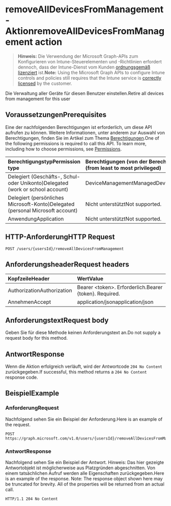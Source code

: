 # <a name="removealldevicesfrommanagement-action"></a><span data-ttu-id="d85b1-101">removeAllDevicesFromManagement-Aktion</span><span class="sxs-lookup"><span data-stu-id="d85b1-101">removeAllDevicesFromManagement action</span></span>

> <span data-ttu-id="d85b1-102">**Hinweis:** Die Verwendung der Microsoft Graph-APIs zum Konfigurieren von Intune-Steuerelementen und -Richtlinien erfordert dennoch, dass der Intune-Dienst vom Kunden [ordnungsgemäß lizenziert](https://go.microsoft.com/fwlink/?linkid=839381) ist.</span><span class="sxs-lookup"><span data-stu-id="d85b1-102">**Note:** Using the Microsoft Graph APIs to configure Intune controls and policies still requires that the Intune service is [correctly licensed](https://go.microsoft.com/fwlink/?linkid=839381) by the customer.</span></span>

<span data-ttu-id="d85b1-103">Die Verwaltung aller Geräte für diesen Benutzer einstellen.</span><span class="sxs-lookup"><span data-stu-id="d85b1-103">Retire all devices from management for this user</span></span>
## <a name="prerequisites"></a><span data-ttu-id="d85b1-104">Voraussetzungen</span><span class="sxs-lookup"><span data-stu-id="d85b1-104">Prerequisites</span></span>
<span data-ttu-id="d85b1-p101">Eine der nachfolgenden Berechtigungen ist erforderlich, um diese API aufrufen zu können. Weitere Informationen, unter anderem zur Auswahl von Berechtigungen, finden Sie im Artikel zum Thema [Berechtigungen](../../../concepts/permissions_reference.md).</span><span class="sxs-lookup"><span data-stu-id="d85b1-p101">One of the following permissions is required to call this API. To learn more, including how to choose permissions, see [Permissions](../../../concepts/permissions_reference.md).</span></span>

|<span data-ttu-id="d85b1-107">Berechtigungstyp</span><span class="sxs-lookup"><span data-stu-id="d85b1-107">Permission type</span></span>|<span data-ttu-id="d85b1-108">Berechtigungen (von der Berechtigung mit den meisten Rechten zu der mit den wenigsten Rechten)</span><span class="sxs-lookup"><span data-stu-id="d85b1-108">Permissions (from least to most privileged)</span></span>|
|:---|:---|
|<span data-ttu-id="d85b1-109">Delegiert (Geschäfts-, Schul- oder Unikonto)</span><span class="sxs-lookup"><span data-stu-id="d85b1-109">Delegated (work or school account)</span></span>|<span data-ttu-id="d85b1-110">DeviceManagementManagedDevices.PriviligedOperation.All</span><span class="sxs-lookup"><span data-stu-id="d85b1-110">DeviceManagementManagedDevices.PriviligedOperation.All</span></span>|
|<span data-ttu-id="d85b1-111">Delegiert (persönliches Microsoft-Konto)</span><span class="sxs-lookup"><span data-stu-id="d85b1-111">Delegated (personal Microsoft account)</span></span>|<span data-ttu-id="d85b1-112">Nicht unterstützt</span><span class="sxs-lookup"><span data-stu-id="d85b1-112">Not supported.</span></span>|
|<span data-ttu-id="d85b1-113">Anwendung</span><span class="sxs-lookup"><span data-stu-id="d85b1-113">Application</span></span>|<span data-ttu-id="d85b1-114">Nicht unterstützt</span><span class="sxs-lookup"><span data-stu-id="d85b1-114">Not supported.</span></span>|

## <a name="http-request"></a><span data-ttu-id="d85b1-115">HTTP-Anforderung</span><span class="sxs-lookup"><span data-stu-id="d85b1-115">HTTP Request</span></span>
<!-- {
  "blockType": "ignored"
}
-->
``` http
POST /users/{usersId}/removeAllDevicesFromManagement
```

## <a name="request-headers"></a><span data-ttu-id="d85b1-116">Anforderungsheader</span><span class="sxs-lookup"><span data-stu-id="d85b1-116">Request headers</span></span>
|<span data-ttu-id="d85b1-117">Kopfzeile</span><span class="sxs-lookup"><span data-stu-id="d85b1-117">Header</span></span>|<span data-ttu-id="d85b1-118">Wert</span><span class="sxs-lookup"><span data-stu-id="d85b1-118">Value</span></span>|
|:---|:---|
|<span data-ttu-id="d85b1-119">Authorization</span><span class="sxs-lookup"><span data-stu-id="d85b1-119">Authorization</span></span>|<span data-ttu-id="d85b1-120">Bearer &lt;token&gt;. Erforderlich.</span><span class="sxs-lookup"><span data-stu-id="d85b1-120">Bearer {token}. Required.</span></span>|
|<span data-ttu-id="d85b1-121">Annehmen</span><span class="sxs-lookup"><span data-stu-id="d85b1-121">Accept</span></span>|<span data-ttu-id="d85b1-122">application/json</span><span class="sxs-lookup"><span data-stu-id="d85b1-122">application/json</span></span>|

## <a name="request-body"></a><span data-ttu-id="d85b1-123">Anforderungstext</span><span class="sxs-lookup"><span data-stu-id="d85b1-123">Request body</span></span>
<span data-ttu-id="d85b1-124">Geben Sie für diese Methode keinen Anforderungstext an.</span><span class="sxs-lookup"><span data-stu-id="d85b1-124">Do not supply a request body for this method.</span></span>

## <a name="response"></a><span data-ttu-id="d85b1-125">Antwort</span><span class="sxs-lookup"><span data-stu-id="d85b1-125">Response</span></span>
<span data-ttu-id="d85b1-126">Wenn die Aktion erfolgreich verläuft, wird der Antwortcode `204 No Content` zurückgegeben.</span><span class="sxs-lookup"><span data-stu-id="d85b1-126">If successful, this method returns a `204 No Content` response code.</span></span>

## <a name="example"></a><span data-ttu-id="d85b1-127">Beispiel</span><span class="sxs-lookup"><span data-stu-id="d85b1-127">Example</span></span>
### <a name="request"></a><span data-ttu-id="d85b1-128">Anforderung</span><span class="sxs-lookup"><span data-stu-id="d85b1-128">Request</span></span>
<span data-ttu-id="d85b1-129">Nachfolgend sehen Sie ein Beispiel der Anforderung.</span><span class="sxs-lookup"><span data-stu-id="d85b1-129">Here is an example of the request.</span></span>
``` http
POST https://graph.microsoft.com/v1.0/users/{usersId}/removeAllDevicesFromManagement
```

### <a name="response"></a><span data-ttu-id="d85b1-130">Antwort</span><span class="sxs-lookup"><span data-stu-id="d85b1-130">Response</span></span>
<span data-ttu-id="d85b1-p102">Nachfolgend sehen Sie ein Beispiel der Antwort. Hinweis: Das hier gezeigte Antwortobjekt ist möglicherweise aus Platzgründen abgeschnitten. Von einem tatsächlichen Aufruf werden alle Eigenschaften zurückgegeben.</span><span class="sxs-lookup"><span data-stu-id="d85b1-p102">Here is an example of the response. Note: The response object shown here may be truncated for brevity. All of the properties will be returned from an actual call.</span></span>
``` http
HTTP/1.1 204 No Content
```




